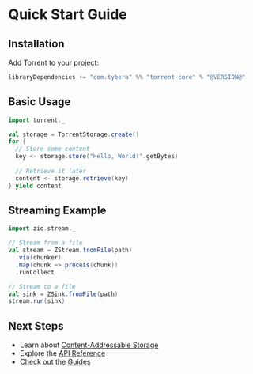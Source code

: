 # Quick Start Guide

## Installation

Add Torrent to your project:

```scala
libraryDependencies += "com.tybera" %% "torrent-core" % "@VERSION@"
```

## Basic Usage

```scala
import torrent._

val storage = TorrentStorage.create()
for {
  // Store some content
  key <- storage.store("Hello, World!".getBytes)
  
  // Retrieve it later
  content <- storage.retrieve(key)
} yield content
```

## Streaming Example

```scala
import zio.stream._

// Stream from a file
val stream = ZStream.fromFile(path)
  .via(chunker)
  .map(chunk => process(chunk))
  .runCollect

// Stream to a file
val sink = ZSink.fromFile(path)
stream.run(sink)
```

## Next Steps

- Learn about [Content-Addressable Storage](../core-concepts/content-addressable-storage.md)
- Explore the [API Reference](../api-reference/binary-store.md)
- Check out the [Guides](../guides/storage.md) 